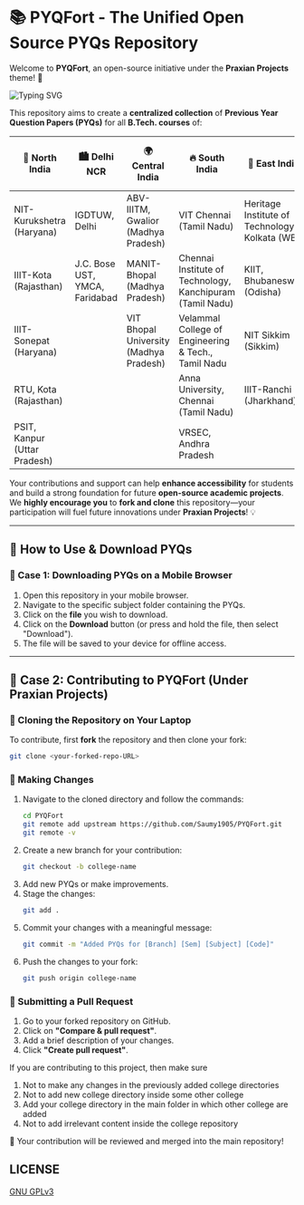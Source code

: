 # 📚 PYQFort - The Unified Open Source PYQs Repository

Welcome to **PYQFort**, an open-source initiative under the **Praxian Projects** theme! 🚀

![Typing SVG](https://readme-typing-svg.herokuapp.com?font=Share+Tech+Pro&size=25&pause=1000&color=61AFEF&center=true&vCenter=true&width=1000&lines=PYQ+means+"PYQFort";🧊North+India+Colleges;NIT-Kurukshetra;IIIT-Kota;IIIT-Sonepat;RTU,+Kota;PSIT,+Kanpur;🏙️+Delhi+NCR+Colleges;IGDTUW,+Delhi;J.C.+Bose+UST,+YMCA,+Faridabad;🌍+Central+India+Colleges;ABV-IIITM,+Gwalior;MANIT-Bhopal;VIT+Bhopal+University;🔥+South+India+Colleges;VIT+Chennai;Chennai+Institute+of+Technology,+Kanchipuram;Velammal+College+of+Engineering+&+Tech.,+Tamil+Nadu;Anna+University,+Chennai;+VRSEC,+Andhra+Pradesh;🌊+East+India+Colleges;Heritage+Institute+of+Technology,+Kolkata;KIIT,+Bhubaneswar;NIT+Sikkim;IIIT-Ranchi;🏜️+West+India;Walchand+College+of+Engineering,+Sangli;🏞️+North-East+India;IIIT-Manipur)

This repository aims to create a **centralized collection** of **Previous Year Question Papers (PYQs)** for all **B.Tech. courses** of:

| 🧊 North India                             | 🏙️ Delhi NCR                      | 🌍 Central India                                | 🔥 South India                                               | 🌊 East India                                   | 🏜️ West India                                       | 🏞️ North-East India          |
|-------------------------------------------|-----------------------------------|--------------------------------------------------|--------------------------------------------------------------|--------------------------------------------------|-------------------------------------------------------|------------------------------|
|   NIT-Kurukshetra (Haryana)                   | IGDTUW, Delhi                     | ABV-IIITM, Gwalior (Madhya Pradesh)             |        VIT Chennai (Tamil Nadu)                 | Heritage Institute of Technology, Kolkata (WB)  | Walchand College of Engineering, Sangli (Maharashtra) | IIIT-Manipur (Manipur)       |
|       IIIT-Kota (Rajasthan)               | J.C. Bose UST, YMCA, Faridabad   | MANIT-Bhopal (Madhya Pradesh)                   | Chennai Institute of Technology, Kanchipuram (Tamil Nadu)    | KIIT, Bhubaneswar (Odisha)                      |                                                       |                              |
| IIIT-Sonepat (Haryana)                    |                                   | VIT Bhopal University (Madhya Pradesh)          | Velammal College of Engineering & Tech., Tamil Nadu          | NIT Sikkim (Sikkim)                             |                                                       |                              |
|    RTU, Kota (Rajasthan)              |                                   |                                                  |         Anna University, Chennai (Tamil Nadu)                             | IIIT-Ranchi (Jharkhand)                         |                                                       |                              |
| PSIT, Kanpur (Uttar Pradesh)             |                                   |                                                  | VRSEC, Andhra Pradesh                                        |                                                  |                                                       |                              |


Your contributions and support can help **enhance accessibility** for students and build a strong foundation for future **open-source academic projects**. We **highly encourage you** to **fork and clone** this repository—your participation will fuel future innovations under **Praxian Projects**! 💡

---

## 🔽 How to Use & Download PYQs

### 📱 Case 1: Downloading PYQs on a Mobile Browser
1. Open this repository in your mobile browser.
2. Navigate to the specific subject folder containing the PYQs.
3. Click on the **file** you wish to download.
4. Click on the **Download** button (or press and hold the file, then select "Download").
5. The file will be saved to your device for offline access.

---
## 🌟 Case 2: Contributing to PYQFort (Under Praxian Projects)

### 🔄 Cloning the Repository on Your Laptop
To contribute, first **fork** the repository and then clone your fork:
```sh
git clone <your-forked-repo-URL>
```

### 📂 Making Changes
1. Navigate to the cloned directory and follow the commands:
   ```sh
   cd PYQFort
   git remote add upstream https://github.com/Saumy1905/PYQFort.git
   git remote -v
   ```
2. Create a new branch for your contribution:
   ```sh
   git checkout -b college-name
   ```
3. Add new PYQs or make improvements.
4. Stage the changes:
   ```sh
   git add .
   ```
5. Commit your changes with a meaningful message:
   ```sh
   git commit -m "Added PYQs for [Branch] [Sem] [Subject] [Code]"
   ```
6. Push the changes to your fork:
   ```sh
   git push origin college-name
   ```

### 🔄 Submitting a Pull Request
1. Go to your forked repository on GitHub.
2. Click on **"Compare & pull request"**.
3. Add a brief description of your changes.
4. Click **"Create pull request"**.

If you are contributing to this project, then make sure 

1. Not to make any changes in the previously added college directories
2. Not to add new college directory inside some other college
3. Add your college directory in the main folder in which other college are added
4. Not to add irrelevant content inside the college repository

🚀 Your contribution will be reviewed and merged into the main repository!

## LICENSE

[GNU GPLv3](LICENSE)

